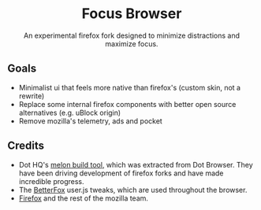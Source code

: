 <div align="center">

# Focus Browser

An experimental firefox fork designed to minimize distractions and maximize focus.

</div>

## Goals

- Minimalist ui that feels more native than firefox's (custom skin, not a rewrite)
- Replace some internal firefox components with better open source alternatives (e.g. uBlock origin)
- Remove mozilla's telemetry, ads and pocket

## Credits

- Dot HQ's [melon build tool](https://github.com/dothq/melon), which was extracted from Dot Browser. They have been driving development of firefox forks and have made incredible progress.
- The [BetterFox](https://github.com/yokoffing/Better-Fox) user.js tweaks, which are used throughout the browser.
- [Firefox](https://fireofox.com) and the rest of the mozilla team.
